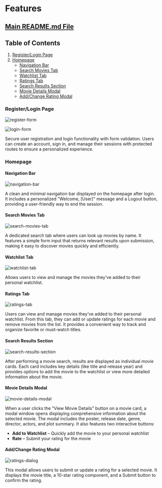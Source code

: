 # Features
## [Main README.md File](https://github.com/FlorinMiron98/CineData/blob/main/README.md)
## Table of Contents
1. [Register/Login Page](#registerlogin-page)
2. [Homepage](#homepage)
   - [Navigation Bar](#navigation-bar)
   - [Search Movies Tab](#search-movies-tab)
   - [Watchlist Tab](#watchlist-tab)
   - [Ratings Tab](#ratings-tab)
   - [Search Results Section](#search-results-section)
   - [Movie Details Modal](#movie-details-modal)
   - [Add/Change Rating Modal](#addchange-rating-modal)
### Register/Login Page

![register-form](https://github.com/user-attachments/assets/af89a6ae-592f-4eac-93e7-5a870c7d5052)

![login-form](https://github.com/user-attachments/assets/ea39f0dd-d957-4b68-8ac7-c0f27c3f1f1b)

Secure user registration and login functionality with form validation. Users can create an account, sign in, and manage their sessions with protected routes to ensure a personalized experience.
### Homepage
#### Navigation Bar

![navigation-bar](https://github.com/user-attachments/assets/4cccef58-036b-4ffa-a940-1f52535a19aa)

A clean and minimal navigation bar displayed on the homepage after login. It includes a personalized "Welcome, [User]" message and a Logout button, providing a user-friendly way to end the session.

#### Search Movies Tab

![search-movies-tab](https://github.com/user-attachments/assets/44671355-3156-4ec1-bc7a-18cecafc95b7)

A dedicated search tab where users can look up movies by name. It features a simple form input that returns relevant results upon submission, making it easy to discover movies quickly and efficiently.

#### Watchlist Tab

![watchlist-tab](https://github.com/user-attachments/assets/065378e3-c48d-4142-8469-231124e55842)

Allows users to view and manage the movies they've added to their personal watchlist.

#### Ratings Tab

![ratings-tab](https://github.com/user-attachments/assets/8975a83a-cc2b-477e-b07b-189ab7d52a55)

Users can view and manage movies they've added to their personal watchlist. From this tab, they can add or update ratings for each movie and remove movies from the list. It provides a convenient way to track and organize favorite or must-watch titles.

#### Search Results Section

![search-results-section](https://github.com/user-attachments/assets/c75157fa-819d-4d9c-9894-260bee27d4bf)

After performing a movie search, results are displayed as individual movie cards. Each card includes key details (like title and release year) and provides options to add the movie to the watchlist or view more detailed information about the movie.

#### Movie Details Modal

![movie-details-modal](https://github.com/user-attachments/assets/b0e901e4-a770-47f4-b51c-66277e6422b0)

When a user clicks the "View Movie Details" button on a movie card, a modal window opens displaying comprehensive information about the selected movie. The modal includes the poster, release date, genre, director, actors, and plot summary. It also features two interactive buttons:
- **Add to Watchlist** – Quickly add the movie to your personal watchlist
- **Rate** – Submit your rating for the movie

#### Add/Change Rating Modal

![ratings-dialog](https://github.com/user-attachments/assets/18811c80-4e1f-41b8-9744-884bef6833aa)

This modal allows users to submit or update a rating for a selected movie. It displays the movie title, a 10-star rating component, and a Submit button to confirm the rating.













